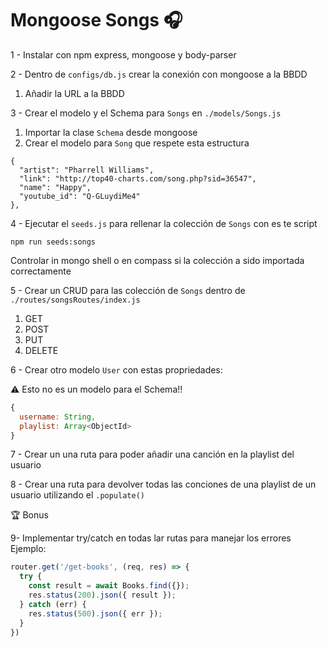 # Mongoose Songs 🎧

1 - Instalar con npm express, mongoose y body-parser

2 - Dentro de `configs/db.js` crear la conexión con mongoose a la BBDD

1. Añadir la URL a la BBDD

3 - Crear el modelo y el Schema para `Songs` en `./models/Songs.js`

1. Importar la clase `Schema` desde mongoose
2. Crear el modelo para `Song` que respete esta estructura 
```
{
  "artist": "Pharrell Williams",
  "link": "http://top40-charts.com/song.php?sid=36547",
  "name": "Happy",
  "youtube_id": "Q-GLuydiMe4"
},
```
4 - Ejecutar el `seeds.js` para rellenar la colección de `Songs` con es te script
```
npm run seeds:songs
```
Controlar in mongo shell o en compass si la colección a sido importada correctamente

5 - Crear un CRUD para las colección de `Songs` dentro de `./routes/songsRoutes/index.js`

1. GET
2. POST
3. PUT
4. DELETE

6 - Crear otro modelo `User` con estas propriedades:

⚠️ Esto no es un modelo para el Schema!!
```js
{
  username: String,
  playlist: Array<ObjectId>
}
```
7 - Crear un una ruta para poder añadir una canción en la playlist del usuario

8 - Crear una ruta para devolver todas las conciones de una playlist de un usuario utilizando el `.populate()`

🏆 Bonus

9- Implementar try/catch en todas lar rutas para manejar los errores
Ejemplo:
```js
router.get('/get-books', (req, res) => {
  try {
    const result = await Books.find({});
    res.status(200).json({ result });
  } catch (err) {
    res.status(500).json({ err });
  }
})
```
